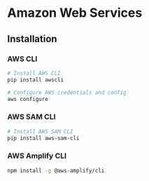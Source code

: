 # Amazon Web Services

## Installation

### AWS CLI

```sh
# Install AWS CLI
pip install awscli

# Configure AWS credentials and config
aws configure
```

### AWS SAM CLI

```sh
# Install AWS SAM CLI
pip install aws-sam-cli
```

### AWS Amplify CLI

```sh
npm install -g @aws-amplify/cli
```
